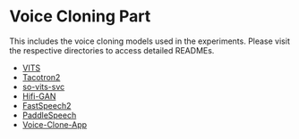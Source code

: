# Voice Cloning Part
This includes the voice cloning models used in the experiments. Please visit the respective directories to access detailed READMEs.
- [VITS](https://github.com/TimbreWatermarking/TimbreWatermarking/tree/main/voice.clone/VITS)
- [Tacotron2](https://github.com/TimbreWatermarking/TimbreWatermarking/tree/main/voice.clone/Tacotron2)
- [so-vits-svc](https://github.com/TimbreWatermarking/TimbreWatermarking/tree/main/voice.clone/so-vits-svc)
- [Hifi-GAN](https://github.com/jik876/hifi-gan)
- [FastSpeech2](https://github.com/ming024/FastSpeech2)
- [PaddleSpeech]()
- [Voice-Clone-App]()